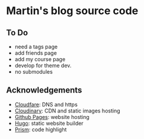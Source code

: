 # Martin's blog source code

## To Do

- need a tags page
- add friends page
- add my course page
- develop for theme dev.
- no submodules

## Acknowledgements


- [Cloudfare](https://www.cloudflare.com/): DNS and https
- [Cloudinary](https://www.cloudinary.com/): CDN and static images hosting
- [Github Pages](https://pages.github.com/): website hosting
- [Hugo](https://gohugo.io/): static website builder
- [Prism](http://prism.com/): code highlight
